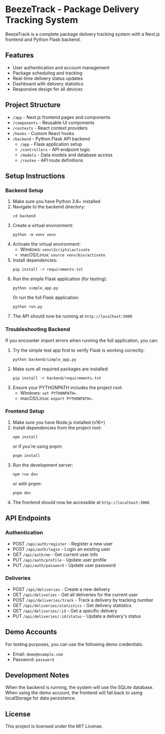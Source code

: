 # BeezeTrack - Package Delivery Tracking System

BeezeTrack is a complete package delivery tracking system with a Next.js frontend and Python Flask backend.

## Features

- User authentication and account management
- Package scheduling and tracking
- Real-time delivery status updates
- Dashboard with delivery statistics
- Responsive design for all devices

## Project Structure

- `/app` - Next.js frontend pages and components
- `/components` - Reusable UI components 
- `/contexts` - React context providers
- `/hooks` - Custom React hooks
- `/backend` - Python Flask API backend
  - `/app` - Flask application setup
  - `/controllers` - API endpoint logic
  - `/models` - Data models and database access
  - `/routes` - API route definitions

## Setup Instructions

### Backend Setup

1. Make sure you have Python 3.8+ installed
2. Navigate to the backend directory:
   ```
   cd backend
   ```
3. Create a virtual environment:
   ```
   python -m venv venv
   ```
4. Activate the virtual environment:
   - Windows: `venv\Scripts\activate`
   - macOS/Linux: `source venv/bin/activate`
5. Install dependencies:
   ```
   pip install -r requirements.txt
   ```
6. Run the simple Flask application (for testing):
   ```
   python simple_app.py
   ```
   Or run the full Flask application:
   ```
   python run.py
   ```
7. The API should now be running at `http://localhost:5000`

### Troubleshooting Backend

If you encounter import errors when running the full application, you can:

1. Try the simple test app first to verify Flask is working correctly:
   ```
   python backend/simple_app.py
   ```
2. Make sure all required packages are installed:
   ```
   pip install -r backend/requirements.txt
   ```
3. Ensure your PYTHONPATH includes the project root:
   - Windows: `set PYTHONPATH=.`
   - macOS/Linux: `export PYTHONPATH=.`

### Frontend Setup

1. Make sure you have Node.js installed (v16+)
2. Install dependencies from the project root:
   ```
   npm install
   ```
   or if you're using pnpm:
   ```
   pnpm install
   ```
3. Run the development server:
   ```
   npm run dev
   ```
   or with pnpm:
   ```
   pnpm dev
   ```
4. The frontend should now be accessible at `http://localhost:3000`

## API Endpoints

### Authentication

- POST `/api/auth/register` - Register a new user
- POST `/api/auth/login` - Login an existing user
- GET `/api/auth/me` - Get current user info
- PUT `/api/auth/profile` - Update user profile
- PUT `/api/auth/password` - Update user password

### Deliveries

- POST `/api/deliveries` - Create a new delivery
- GET `/api/deliveries` - Get all deliveries for the current user
- POST `/api/deliveries/track` - Track a delivery by tracking number
- GET `/api/deliveries/statistics` - Get delivery statistics
- GET `/api/deliveries/:id` - Get a specific delivery
- PUT `/api/deliveries/:id/status` - Update a delivery's status

## Demo Accounts

For testing purposes, you can use the following demo credentials:

- Email: `demo@example.com`
- Password: `password`

## Development Notes

When the backend is running, the system will use the SQLite database. When using the demo account, the frontend will fall back to using localStorage for data persistence.

## License

This project is licensed under the MIT License. 